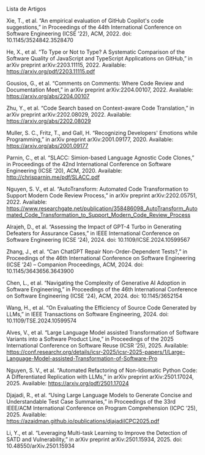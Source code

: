 Lista de Artigos

Xie, T., et al. “An empirical evaluation of GitHub Copilot's code suggestions,” in Proceedings of the 44th International Conference on Software Engineering (ICSE ’22), ACM, 2022. doi: 10.1145/3524842.3528470

He, X., et al. “To Type or Not to Type? A Systematic Comparison of the Software Quality of JavaScript and TypeScript Applications on GitHub,” in arXiv preprint arXiv:2203.11115, 2022. Available: https://arxiv.org/pdf/2203.11115.pdf

Gousios, G., et al. “Comments on Comments: Where Code Review and Documentation Meet,” in arXiv preprint arXiv:2204.00107, 2022. Available: https://arxiv.org/abs/2204.00107

Zhu, Y., et al. “Code Search based on Context-aware Code Translation,” in arXiv preprint arXiv:2202.08029, 2022. Available: https://arxiv.org/abs/2202.08029

Muller, S. C., Fritz, T., and Gall, H. “Recognizing Developers' Emotions while Programming,” in arXiv preprint arXiv:2001.09177, 2020. Available: https://arxiv.org/abs/2001.09177

Parnin, C., et al. “SLACC: Simion-based Language Agnostic Code Clones,” in Proceedings of the 42nd International Conference on Software Engineering (ICSE ’20), ACM, 2020. Available: http://chrisparnin.me/pdf/SLACC.pdf

Nguyen, S. V., et al. “AutoTransform: Automated Code Transformation to Support Modern Code Review Process,” in arXiv preprint arXiv:2202.05751, 2022. Available: https://www.researchgate.net/publication/358486098_AutoTransform_Automated_Code_Transformation_to_Support_Modern_Code_Review_Process

Alrajeh, D., et al. “Assessing the Impact of GPT-4 Turbo in Generating Defeaters for Assurance Cases,” in IEEE International Conference on Software Engineering (ICSE ’24), 2024. doi: 10.1109/ICSE.2024.10599567

Zhang, J., et al. “Can ChatGPT Repair Non-Order-Dependent Tests?,” in Proceedings of the 46th International Conference on Software Engineering (ICSE ’24) – Companion Proceedings, ACM, 2024. doi: 10.1145/3643656.3643900

Chen, L., et al. “Navigating the Complexity of Generative AI Adoption in Software Engineering,” in Proceedings of the 46th International Conference on Software Engineering (ICSE ’24), ACM, 2024. doi: 10.1145/3652154

Wang, H., et al. “On Evaluating the Efficiency of Source Code Generated by LLMs,” in IEEE Transactions on Software Engineering, 2024. doi: 10.1109/TSE.2024.10599574

Alves, V., et al. “Large Language Model assisted Transformation of Software Variants into a Software Product Line,” in Proceedings of the 2025 International Conference on Software Reuse (ICSR ’25), 2025. Available: https://conf.researchr.org/details/icsr-2025/icsr-2025-papers/1/Large-Language-Model-assisted-Transformation-of-Software-Pro

Nguyen, S. V., et al. “Automated Refactoring of Non-Idiomatic Python Code: A Differentiated Replication with LLMs,” in arXiv preprint arXiv:2501.17024, 2025. Available: https://arxiv.org/pdf/2501.17024

Djajadi, R., et al. “Using Large Language Models to Generate Concise and Understandable Test Case Summaries,” in Proceedings of the 33rd IEEE/ACM International Conference on Program Comprehension (ICPC ’25), 2025. Available: https://azaidman.github.io/publications/djajadiICPC2025.pdf

Li, Y., et al. “Leveraging Multi-task Learning to Improve the Detection of SATD and Vulnerability,” in arXiv preprint arXiv:2501.15934, 2025. doi: 10.48550/arXiv.2501.15934